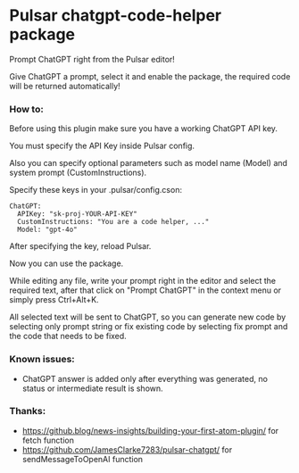# Pulsar chatgpt-code-helper package

Prompt ChatGPT right from the Pulsar editor!

Give ChatGPT a prompt, select it and enable the package, the required code will be returned automatically!

### How to:

Before using this plugin make sure you have a working ChatGPT API key.

You must specify the API Key inside Pulsar config.

Also you can specify optional parameters such as model name (Model) and system prompt (CustomInstructions).

Specify these keys in your .pulsar/config.cson:
```
ChatGPT:
  APIKey: "sk-proj-YOUR-API-KEY"
  CustomInstructions: "You are a code helper, ..."
  Model: "gpt-4o"
```

After specifying the key, reload Pulsar.

Now you can use the package.

While editing any file, write your prompt right in the editor and select the required text, after that click on "Prompt ChatGPT" in the context menu or simply press Ctrl+Alt+K.

All selected text will be sent to ChatGPT, so you can generate new code by selecting only prompt string or fix existing code by selecting fix prompt and the code that needs to be fixed.

### Known issues:
- ChatGPT answer is added only after everything was generated, no status or intermediate result is shown.

### Thanks:

- https://github.blog/news-insights/building-your-first-atom-plugin/ for fetch function
- https://github.com/JamesClarke7283/pulsar-chatgpt/ for sendMessageToOpenAI function

[//]: <> (TODO: add GIFs with examples, how-to use, config options)
